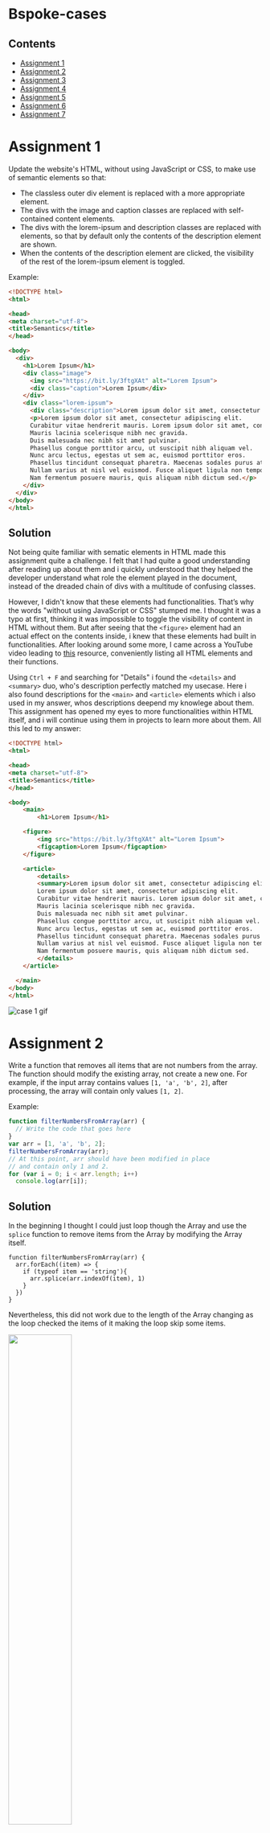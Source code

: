 # Bspoke-cases
## Contents

- [Assignment 1](https://github.com/Acaippa/Bspoke-cases/edit/main/README.md#assignment-1)
- [Assignment 2](https://github.com/Acaippa/Bspoke-cases/edit/main/README.md#assignment-2)
- [Assignment 3](https://github.com/Acaippa/Bspoke-cases/edit/main/README.md#assignment-3)
- [Assignment 4](https://github.com/Acaippa/Bspoke-cases/edit/main/README.md#assignment-4)
- [Assignment 5](https://github.com/Acaippa/Bspoke-cases/edit/main/README.md#assignment-5)
- [Assignment 6](https://github.com/Acaippa/Bspoke-cases/edit/main/README.md#assignment-6)
- [Assignment 7](https://github.com/Acaippa/Bspoke-cases/edit/main/README.md#assignment-7)

# Assignment 1
Update the website's HTML, without using JavaScript or CSS, to make use of semantic elements so that: 
- The classless outer div element is replaced with a more appropriate element.
- The divs with the image and caption classes are replaced with self-contained content elements.
- The divs with the lorem-ipsum and description classes are replaced with elements, so that by default only the contents of the description element are shown.
- When the contents of the description element are clicked, the visibility of the rest of the lorem-ipsum element is toggled.

Example:
```HTML
<!DOCTYPE html>
<html>

<head>
<meta charset="utf-8">
<title>Semantics</title>
</head>

<body>
  <div>
    <h1>Lorem Ipsum</h1>
    <div class="image">
      <img src="https://bit.ly/3ftgXAt" alt="Lorem Ipsum">
      <div class="caption">Lorem Ipsum</div>
    </div>
    <div class="lorem-ipsum">
      <div class="description">Lorem ipsum dolor sit amet, consectetur adipiscing elit...</div>
      <p>Lorem ipsum dolor sit amet, consectetur adipiscing elit. 
      Curabitur vitae hendrerit mauris. Lorem ipsum dolor sit amet, consectetur adipiscing elit. 
      Mauris lacinia scelerisque nibh nec gravida. 
      Duis malesuada nec nibh sit amet pulvinar. 
      Phasellus congue porttitor arcu, ut suscipit nibh aliquam vel. 
      Nunc arcu lectus, egestas ut sem ac, euismod porttitor eros. 
      Phasellus tincidunt consequat pharetra. Maecenas sodales purus at nulla finibus dapibus. 
      Nullam varius at nisl vel euismod. Fusce aliquet ligula non tempor fermentum. 
      Nam fermentum posuere mauris, quis aliquam nibh dictum sed.</p>
    </div>
  </div>
</body>
</html>
```
## Solution
Not being quite familiar with sematic elements in HTML made this assignment quite a challenge. I felt that I had quite a good understanding after reading up about them and i quickly understood that they helped the developer understand what role the element played in the document, instead of the dreaded chain of divs with a multitude of confusing classes. 

However, I didn't know that these elements had functionalities. That’s why the words "without using JavaScript or CSS" stumped me. I thought it was a typo at first, thinking it was impossible to toggle the visibility of content in HTML without them. But after seeing that the ```<figure>``` element had an actual effect on the contents inside, i knew that these elements had built in functionalities. After looking around some more, I came across a YouTube video leading to [this](https://developer.mozilla.org/en-US/docs/Web/HTML/Element) resource, conveniently listing all HTML elements and their functions. 

Using ```Ctrl + F``` and searching for "Details" i found the ```<details>``` and ```<summary>``` duo, who's description perfectly matched my usecase. Here i also found descriptions for the ```<main>``` and ```<article>``` elements which i also used in my answer, whos descriptions deepend my knowlege about them. This assignment has opened my eyes to more functionalities within HTML itself, and i will continue using them in projects to learn more about them. All this led to my answer:
```HTML
<!DOCTYPE html>
<html>

<head>
<meta charset="utf-8">
<title>Semantics</title>
</head>

<body>
    <main>
        <h1>Lorem Ipsum</h1>

    <figure>
        <img src="https://bit.ly/3ftgXAt" alt="Lorem Ipsum">
        <figcaption>Lorem Ipsum</figcaption>
    </figure>

    <article>
        <details>
        <summary>Lorem ipsum dolor sit amet, consectetur adipiscing elit...</summary>
        Lorem ipsum dolor sit amet, consectetur adipiscing elit. 
        Curabitur vitae hendrerit mauris. Lorem ipsum dolor sit amet, consectetur adipiscing elit. 
        Mauris lacinia scelerisque nibh nec gravida. 
        Duis malesuada nec nibh sit amet pulvinar. 
        Phasellus congue porttitor arcu, ut suscipit nibh aliquam vel. 
        Nunc arcu lectus, egestas ut sem ac, euismod porttitor eros. 
        Phasellus tincidunt consequat pharetra. Maecenas sodales purus at nulla finibus dapibus. 
        Nullam varius at nisl vel euismod. Fusce aliquet ligula non tempor fermentum. 
        Nam fermentum posuere mauris, quis aliquam nibh dictum sed.
        </details>  
    </article>

  </main>
</body>
</html>
```

![case 1 gif](https://user-images.githubusercontent.com/106773288/226929272-cb735afe-633d-425d-a88f-cd963fcbf8be.gif)


# Assignment 2
Write a function that removes all items that are not numbers from the array. The function should modify the existing array, not create a new one.
For example, if the input array contains values ``[1, 'a', 'b', 2]``, after processing, the array will contain only values ``[1, 2]``.

Example:

```javascript
function filterNumbersFromArray(arr) {
  // Write the code that goes here
}
var arr = [1, 'a', 'b', 2];
filterNumbersFromArray(arr);
// At this point, arr should have been modified in place
// and contain only 1 and 2.
for (var i = 0; i < arr.length; i++)
  console.log(arr[i]);
 ```
## Solution
In the beginning I thought I could just loop though the Array and use the ```splice``` function to remove items from the Array by modifying the Array itself. 
```JS
function filterNumbersFromArray(arr) {
  arr.forEach((item) => {
    if (typeof item == 'string'){
      arr.splice(arr.indexOf(item), 1)
    }
  })
}
```
Nevertheless, this did not work due to the length of the Array changing as the loop checked the items of it making the loop skip some items.

<img src='https://user-images.githubusercontent.com/106773288/225982042-8b61db22-5012-4344-bd1d-3a6ef4e4f1c8.png' width='50%'>
<br>
<img src='https://user-images.githubusercontent.com/106773288/225982246-f8e7b9b9-51a6-4988-8a83-6c47a0b3ad70.png' width='50%'>
<br>
<img src='https://user-images.githubusercontent.com/106773288/225982473-0637def2-d798-4369-b4f0-bc779517f5a5.png' width='50%'>
<br>The function notices that the value is a string and removes it. However, it does not notice that the item at the same index in the newly modified Array is a string before it increments onto the next element. Thereby skipping a string.<br>
<img src='https://user-images.githubusercontent.com/106773288/225982578-3045bb1f-9ba3-4c8a-ae6f-1d2fdbfecd0f.png' width='50%'>

This lead to my final solution:
```HTML
<!DOCTYPE html>
<html lang="en">
<head>
    <meta charset="UTF-8">
    <meta http-equiv="X-UA-Compatible" content="IE=edge">
    <meta name="viewport" content="width=device-width, initial-scale=1.0">
    <title>Document</title>
</head>
<body>
    <script>
        function filterNumbersFromArray(arr) {
            for (let i = 0; i < arr.length; i++){
                let item = arr[i]
                if (typeof item == "string"){
                    arr.splice(i, 1)
                    i -= 1 // Compensate for Array length change when using arr.splice()
                }
            }
        }

        var arr = [1, 'a', 'b', 2]

        filterNumbersFromArray(arr)
        // At this point, arr should have been modified in place
        // and contain only 1 and 2.
        for (var i = 0; i < arr.length; i++){
            console.log(arr[i]) // -> [1, 2]
        }
    </script>
</body>
</html>
```
By simply reducing ``i`` after removing an item from the Array we compensate for the length reduction of the Array and the function works correctly.

# Assignment 3
This web page displays a list of baby names.
At the moment it does not use space efficiently.
Write CSS so that the baby-names is a Flexbox and configure it's properties so that the items are displayed vertically.
They should wrap and be centered both horizontally.

Example:
```HTML
<!DOCTYPE html>
<html>
    <head>
    <title>Baby Names</title>
    <style>
    /* Insert your CSS solution here */ 
    </style>
    </head>
 <body>
    <div id="baby-names">
      <p>Stacy</p>
      <p>John</p>
      <p>Peter</p>
   </div>
  </body>
</html>
 ```
 
 ![case 3 gif](https://user-images.githubusercontent.com/106773288/226929944-82163d29-ad4e-425d-94e5-1791ffecbce0.gif)

 
## Solution
I wasn’t sure as to how to solve this one. After selecting ```#baby-names``` and after setting the ```display``` and ```direction``` to ```flex``` and ```column```, i felt stuck. So after looking around, i found [This](https://stackoverflow.com/questions/45442906/get-divs-to-wrap-horizontally#:~:text=ul%20%7B%0A%20%20display%3A%20flex%3B%0A%20%20height%3A%20100vh%3B%0A%20%20flex%2Ddirection%3A%20column%3B%0A%20%20align%2Ditems%3A%20flex%2Dstart%3B%0A%20%20align%2Dcontent%3A%20flex%2Dstart%3B%0A%20%20flex%2Dwrap%3A%20wrap%3B%0A%20%20list%2Dstyle%3A%20none%3B%0A%20%20padding%3A%200%3B%0A%7D) article showing that I was quite close, but I was missing a static height of ```100vh``` and ```flex-wrap: wrap;``` as well as changing ```align-items``` and removing ```align-content``` to allow for centered items. Leading to my solution:
```HTML
<!DOCTYPE html>
<html>
    <head>
    <title>Baby Names</title>
    <style>
        #baby-names {
            display: flex;
            flex-direction: column;
            height: 100vh;
            flex-wrap: wrap;
            align-items: center;
        }
    </style>
    </head>
 <body>
    <div id="baby-names">
      <p>Stacy</p>
      <p>John</p>
      <p>Peter</p>
   </div>
  </body>
</html>
```
# Assignment 4
Which of the following statements are true for merging feature and master branches? (Select all acceptable answers.)

- [x] GIT ensures that conflicts never happen.

  Whenever Git detects a conflict, it will try its best to work it out. However, at times the developer will need to change their code to avoid the conflict. [Source](https://www.atlassian.com/git/tutorials/using-branches/merge-conflicts#:~:text=Conflicts%20generally%20arise,resolve%20the%20conflict.)
  <hr>
- [x] A push command to the master branch can fail if the master branch was modified in the meantime.

  If the push command conflicts with the modification, Git will prevent the push.
  <hr>
- [x] After merging, git-blame will list only one developer for every modified source code file.

  According to [this](https://stackoverflow.com/questions/15769298/git-blame-correct-author-after-merge#:~:text=This%20causes%20problems%20with%20%22git%20blame%22%3A%20the%20merged%20lines%20appear%20to%20be%20committed%20by%20the%20developer%20that%20did%20the%20merge) Git-blame will show that the code was made by the developer who committed the merge.
  <hr>
- [x] Before merging, we can sync changes from the master branch to the feature branch.

  By checking out the master branch and merging it to the feature branch, before merging the feature branch back into the master branch we can sync the feature branch. [Source](https://stackoverflow.com/questions/16329776/how-to-keep-a-branch-synchronized-updated-with-master#:~:text=Yes%2C%20just%20do,a%20good%20place.)
  <hr>
- [x] Each developer can have their own local branches and commit changes to them. These branches are not visible to other developers until the developer publishes the changes.

  By forking any public repository, you can locally make any changes you like to it before sending a pull request to the original repository, asking them to implement your code to the actual product. [Source](https://www.freecodecamp.org/news/how-to-fork-a-github-repository/#:~:text=so%20you%20can%20make,to%20review%20your%20changes.)

  <hr>
- [ ] The feature branch cannot be branched further.

  I was pretty sure this was possible. Nevertheless, I wanted to try it in practice using Sublime merge for a more visual representation. It works, however I think it looks a bit complicated and scary.

  ![image](https://user-images.githubusercontent.com/106773288/226183641-9611bd16-8651-4743-9ab5-39b2cd774def.png)

# Assignment 5
Complete the function generateNewFolderName that receives an array of folder names and returns a generated unique folder name using the following rules:

If there is no folder with the name "New Folder" in the array, then "New Folder" is returned.
If there is a folder with the name "New Folder" and there is no folder with the name "New Folder (2)", then "New Folder (2)" is returned ("New Folder (1)" is never used).
The N value of "New Folder (N)" should be incremented by 1 until a unique folder name is found.

For example, ```generateNewFolderName(["New Folder", "New Folder (3)", "New Folder (4)"])``` should return "New Folder (2)".

## Solution
I am proud to say that this was the first assignment i was able to finish without looking up anything :)
```HTML
<!DOCTYPE html>
<html lang="en">
<head>
    <meta charset="UTF-8">
    <meta http-equiv="X-UA-Compatible" content="IE=edge">
    <meta name="viewport" content="width=device-width, initial-scale=1.0">
    <title>Solution 4</title>
</head>
<body>
    <script>
        
        function generateNewFolderName(arr){
            if (arr.includes("New Folder")){
                let folderNumber = 2
                while (arr.includes(`New Folder (${folderNumber})`) == true){ // As long as there is a folder with the current folderNumber, increment the folderNumber until the folderNumber isnt in any of the array elements.
                    folderNumber += 1
                }
                return `New Folder (${folderNumber})`
            } else {
                return 'New Folder' // If 'New Folder' is not present, just return that.
            }
        }

        const folderName = generateNewFolderName(["New Folder", "New Folder (3)", "New Folder (4)"]) // -> New Folder (2)
        console.log(folderName)
    </script>
</body>
</html>
```
# Assignment 6
Complete this sequence of GIT commands (without specifying additional arguments). 
They create a feature branch named matrix, insert the file matrix.cpp, and merge the modifications back to the master branch:

My answers are incapsulated inside the `[]`'s

Make a feature branch:

  `git [ branch matrix ] matrix` [Source](https://www.atlassian.com/git/tutorials/using-branches/git-checkout#:~:text=When%20you%20want,git%20branch%20new_branch)

Switch to the feature branch:

  `git [ checkout ] matrix`

1. Insert file matrix.cpp into the local directory

2. Mark that file matrix.cpp has been inserted:

3. git add matrix.cpp Commit any changes:

4. git commit -m 'Added support for matrix'

Switch to the main branch:

  `git [ checkout ] master`

Join the feature and main branches:


  `git [ merge matrix ] matrix` [Source](https://www.atlassian.com/git/tutorials/using-branches/git-merge#:~:text=git%C2%A0checkout%C2%A0main-,git%C2%A0merge%C2%A0new%2Dfeature,-git%C2%A0branch%C2%A0%2Dd)
# Assignment 7
Implement the find_all_hobbyists function that takes a hobby, and an object consisting of peoples names mapped to their respective hobbies. The function should return a List containing the names of the people (in any order) that enjoy the hobby.

For example, the following code should display the name 'Chad'.

```PYTHON
hobbies = {"Steve": ['Fashion', 'Piano', 'Reading'], "Patty": ['Drama', 'Magic', 'Pets'],"Chad": ['Puzzles', 'Pets', 'Yoga']}

print(find_all_hobbyists('Yoga', hobbies));
    
```

Example start:

```PYTHON
def find_all_hobbyists(hobby, hobbies):
  return []

if __name__ == "__main__":
    hobbies = { 
        "Steve": ['Fashion', 'Piano', 'Reading'],
        "Patty": ['Drama', 'Magic', 'Pets'],
        "Chad": ['Puzzles', 'Pets', 'Yoga']
    }
    
print(find_all_hobbyists('Yoga', hobbies));
```
## Solution
With python being my strongpoint, i was able to whip up a one liner for this one :)

```PYTHON
def find_all_hobbyists(hobby, hobbies):
    # Loop through hobbies and add every name whos hobby-list has the supplied hobby in it.
    return [ person for person in hobbies.keys() if hobby in hobbies[person] ]

if __name__ == "__main__":
    hobbies = { 
        "Steve": ['Fashion', 'Piano', 'Reading'],
        "Patty": ['Drama', 'Magic', 'Pets'],
        "Chad": ['Puzzles', 'Pets', 'Yoga'],
        "Nils": ['Programming', 'biking', 'Yoga'],
    }
    
print(find_all_hobbyists('Yoga', hobbies)); # -> ['Chad', 'Nils']
input() # Prevent the program from exiting right away when run on the console
```

# Conclusion
I genuinely found these cases challenging and fun, a lot of them had me thinking and looking up things I didn’t know before.
